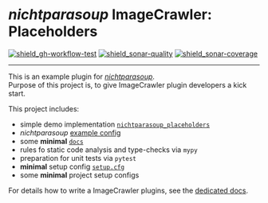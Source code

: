 # _nichtparasoup_ ImageCrawler: Placeholders

[![shield_gh-workflow-test]][link_gh-workflow-test]
[![shield_sonar-quality]][link-sonar-dashboard]
[![shield_sonar-coverage]][link_sonar-coverage]

----

This is an example plugin for [_nichtparasoup_](https://pypi.org/project/nichtparasoup/).  
Purpose of this project is, to give ImageCrawler plugin developers a kick start.

This project includes:
* simple demo implementation [`nichtparasoup_placeholders`](src)
* _nichtparasoup_ [example config](examples)
* some **minimal** [`docs`](docs)
* rules fo static code analysis and type-checks via `mypy`
* preparation for unit tests via `pytest`
* **minimal** setup config [`setup.cfg`](setup.cfg)
* some **minimal** project setup configs

For details how to write a ImageCrawler plugins,
see the [dedicated docs](../python-package/docs/dev/plugin-development/index.md). 



[shield_gh-workflow-test]: https://img.shields.io/github/workflow/status/k4cg/nichtparasoup/Test%20PythonPluginExample/3.0-dev?logo=GitHub&logoColor=white "test status"
[shield_sonar-quality]: https://img.shields.io/sonar/quality_gate/nichtparasoup:PythonPluginExample?server=https%3A%2F%2Fsonarcloud.io&logo=SonarCloud&logoColor=white "quality"
[shield_sonar-coverage]: https://img.shields.io/sonar/coverage/nichtparasoup:PythonPluginExample?server=https%3A%2F%2Fsonarcloud.io&logo=SonarCloud&logoColor=white "coverage"
[link_gh-workflow-test]: https://github.com/k4cg/nichtparasoup/actions?query=workflow%3A%22Test+PythonPluginExample%22+branch%3A3.0-dev
[link-sonar-dashboard]: https://sonarcloud.io/dashboard?id=nichtparasoup%3APythonPluginExample
[link_sonar-coverage]: https://sonarcloud.io/component_measures?id=nichtparasoup%3APythonPluginExample&metric=coverage

